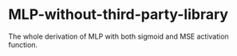 # MLP-without-third-party-library
The whole derivation of MLP with both sigmoid and MSE activation function.
